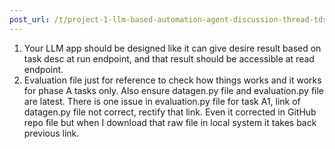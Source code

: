 ```yaml
---
post_url: /t/project-1-llm-based-automation-agent-discussion-thread-tds-jan-2025/164277/602
---
```

1. Your LLM app should be designed like it can give desire result based on task desc at run endpoint, and that result should be accessible at read endpoint.
2. Evaluation file just for reference to check how things works and it works for phase A tasks only. Also ensure datagen.py file and evaluation.py file are latest. There is one issue in evaluation.py file for task A1, link of datagen.py file not correct, rectify that link. Even it corrected in GitHub repo file but when I download that raw file in local system it takes back previous link.